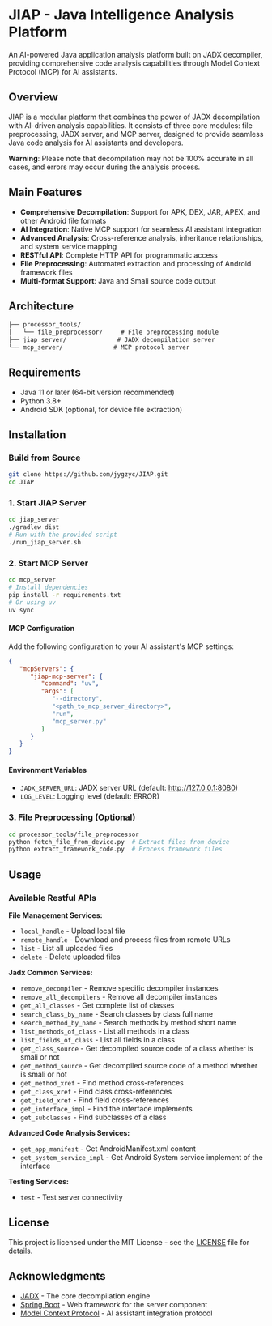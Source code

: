 # JIAP - Java Intelligence Analysis Platform

An AI-powered Java application analysis platform built on JADX decompiler, providing comprehensive code analysis capabilities through Model Context Protocol (MCP) for AI assistants.

## Overview

JIAP is a modular platform that combines the power of JADX decompilation with AI-driven analysis capabilities. It consists of three core modules: file preprocessing, JADX server, and MCP server, designed to provide seamless Java code analysis for AI assistants and developers.

**Warning**: Please note that decompilation may not be 100% accurate in all cases, and errors may occur during the analysis process.

## Main Features

- **Comprehensive Decompilation**: Support for APK, DEX, JAR, APEX, and other Android file formats
- **AI Integration**: Native MCP support for seamless AI assistant integration
- **Advanced Analysis**: Cross-reference analysis, inheritance relationships, and system service mapping
- **RESTful API**: Complete HTTP API for programmatic access
- **File Preprocessing**: Automated extraction and processing of Android framework files
- **Multi-format Support**: Java and Smali source code output

## Architecture

```txt
├── processor_tools/
│   └── file_preprocessor/     # File preprocessing module
├── jiap_server/              # JADX decompilation server
└── mcp_server/              # MCP protocol server
```

## Requirements

- Java 11 or later (64-bit version recommended)
- Python 3.8+
- Android SDK (optional, for device file extraction)

## Installation

### Build from Source

```bash
git clone https://github.com/jygzyc/JIAP.git
cd JIAP
```

### 1. Start JIAP Server

```bash
cd jiap_server
./gradlew dist
# Run with the provided script
./run_jiap_server.sh
```

### 2. Start MCP Server

```bash
cd mcp_server
# Install dependencies
pip install -r requirements.txt
# Or using uv
uv sync
```

#### MCP Configuration

Add the following configuration to your AI assistant's MCP settings:

```json
{
   "mcpServers": {
      "jiap-mcp-server": {
         "command": "uv",
         "args": [
            "--directory",
            "<path_to_mcp_server_directory>",
            "run",
            "mcp_server.py"
         ]
      }
   }
}
```

#### Environment Variables

- `JADX_SERVER_URL`: JADX server URL (default: http://127.0.0.1:8080)
- `LOG_LEVEL`: Logging level (default: ERROR)

### 3. File Preprocessing (Optional)

```bash
cd processor_tools/file_preprocessor
python fetch_file_from_device.py  # Extract files from device
python extract_framework_code.py  # Process framework files
```

## Usage

### Available Restful APIs

**File Management Services:**

- `local_handle` - Upload local file
- `remote_handle` - Download and process files from remote URLs
- `list` - List all uploaded files
- `delete` - Delete uploaded files

**Jadx Common Services:**

- `remove_decompiler` - Remove specific decompiler instances
- `remove_all_decompilers` - Remove all decompiler instances
- `get_all_classes` - Get complete list of classes
- `search_class_by_name` - Search classes by class full name
- `search_method_by_name` - Search methods by method short name
- `list_methods_of_class` - List all methods in a class
- `list_fields_of_class` - List all fields in a class
- `get_class_source` - Get decompiled source code of a class whether is smali or not
- `get_method_source` - Get decompiled source code of a method whether is smali or not
- `get_method_xref` - Find method cross-references
- `get_class_xref` - Find class cross-references
- `get_field_xref` - Find field cross-references
- `get_interface_impl` - Find the interface implements
- `get_subclasses` - Find subclasses of a class

**Advanced Code Analysis Services:**

- `get_app_manifest` - Get AndroidManifest.xml content
- `get_system_service_impl` - Get Android System service implement of the interface

**Testing Services:**

- `test` - Test server connectivity

## License

This project is licensed under the MIT License - see the [LICENSE](LICENSE) file for details.

## Acknowledgments

- [JADX](https://github.com/skylot/jadx) - The core decompilation engine
- [Spring Boot](https://spring.io/projects/spring-boot) - Web framework for the server component
- [Model Context Protocol](https://modelcontextprotocol.io/) - AI assistant integration protocol
